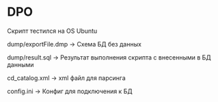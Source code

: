 # DPO
Скрипт тестился на OS Ubuntu

dump/exportFile.dmp -> Схема БД без данных

dump/result.sql -> Результат выполнения скрипта с внесенными в БД данными

cd_catalog.xml -> xml файл для парсинга

config.ini -> Конфиг для подключения к БД

